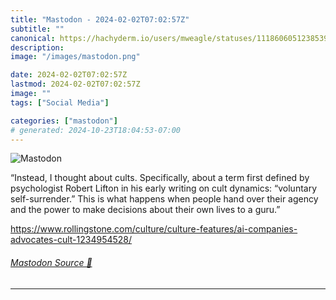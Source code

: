 ```yaml
---
title: "Mastodon - 2024-02-02T07:02:57Z"
subtitle: ""
canonical: https://hachyderm.io/users/mweagle/statuses/111860605123853958
description:
image: "/images/mastodon.png"

date: 2024-02-02T07:02:57Z
lastmod: 2024-02-02T07:02:57Z
image: ""
tags: ["Social Media"]

categories: ["mastodon"]
# generated: 2024-10-23T18:04:53-07:00
---
```

![Mastodon](/images/mastodon.png)

<p>“Instead, I thought about cults. Specifically, about a term first defined by psychologist Robert Lifton in his early writing on cult dynamics: “voluntary self-surrender.” This is what happens when people hand over their agency and the power to make decisions about their own lives to a guru.”</p><p><a href="https://www.rollingstone.com/culture/culture-features/ai-companies-advocates-cult-1234954528/" target="_blank" rel="nofollow noopener noreferrer" translate="no"><span class="invisible">https://www.</span><span class="ellipsis">rollingstone.com/culture/cultu</span><span class="invisible">re-features/ai-companies-advocates-cult-1234954528/</span></a></p>


###### [Mastodon Source 🐘](https://hachyderm.io/@mweagle/111860605123853958)

___
